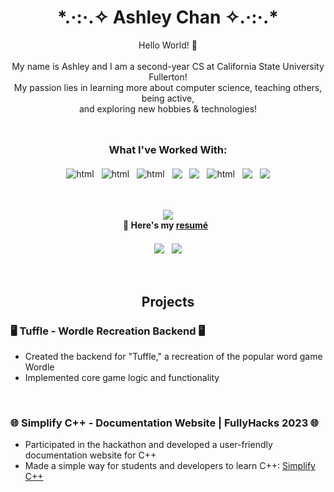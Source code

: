 <!--Intro-->
<h1 align="center">*.·:·.✧ Ashley Chan ✧.·:·.* </h1>
<p align="center">
Hello World! 🙂 <br /> <br />
My name is Ashley and I am a second-year CS at California State University Fullerton! <br>
My passion lies in learning more about computer science, teaching others, being active, <br>
and exploring new hobbies & technologies!
<p align="center">
<hr style="height:10px; visibility:hidden;" />
  
<!--What I've Worked With-->
<h3 align="center"> What I've Worked With: </h3>
<p align="center">
  <img src="https://img.shields.io/badge/c++-%2300599C.svg?style=for-the-badge&logo=c%2B%2B&logoColor=white" alt="html" style="vertical-align:top; margin:4px">
  <img src="https://img.shields.io/badge/python-3670A0?style=for-the-badge&logo=python&logoColor=ffdd54" alt="html" style="vertical-align:top; margin:4px">
  <img src="https://img.shields.io/badge/Java-000000?style=for-the-badge&logo=OpenJDK&logoColor=white&color=%23f89820" alt="html" style="vertical-align:top; margin:4px"> 
  <img src="https://img.shields.io/badge/c-%2300599C.svg?style=for-the-badge&logo=c&logoColor=white" style="vertical-align:top; margin:4px">
  <img src="https://img.shields.io/badge/VSCode-007ACC?style=for-the-badge&logo=Visual%20Studio%20Code&logoColor=blue&color=black" style="vertical-align:top; margin:4px">
  <img src="https://img.shields.io/badge/NeoVim-57A143?style=for-the-badge&logo=NeoVim&color=darkgreen" alt="html" style="vertical-align:top; margin:4px">
  <img src="https://img.shields.io/badge/Linux-FCC624?style=for-the-badge&logo=Linux&logoColor=black&color=gold" style="vertical-align:top; margin:4px">
  <img src="https://img.shields.io/badge/Markdown-%23000000?style=for-the-badge&logo=Markdown" style="vertical-align:top; margin:4px">
</p>
<br>

<!--Resume-->
<p align="center">
  <img src="https://img.shields.io/badge/Updated-9--13--23-lightgrey?logoColor=red"> <br>
  📄<strong> Here's my </strong>
  <a href="https://github.com/Ashleyc417/resume"> <strong>resumé</strong></a> &nbsp <br> <br>
  

<!--Stats Charts-->
<img src="https://github-readme-streak-stats.herokuapp.com/?user=Ashleyc417&theme=tokyonight&hide_border=false" style="vertical-align:top; margin:4px">
<img src="https://github-readme-stats.vercel.app/api/top-langs/?username=Ashleyc417&theme=tokyonight&hide_border=false&include_all_commits=false&count_private=false&layout=compact" style="vertical-align:top; margin:4px">
</p>
<br>

 <!--Projects--> 
<h2 align="center"> Projects </h2>

### 🖥️ Tuffle - Wordle Recreation Backend 🖥️
- Created the backend for "Tuffle," a recreation of the popular word game Wordle
- Implemented core game logic and functionality
<br />

### 🌐 Simplify C++ - Documentation Website | FullyHacks 2023 🌐
- Participated in the hackathon and developed a user-friendly documentation website for C++
- Made a simple way for students and developers to learn C++: [Simplify C++](https://pillowgit.github.io/FullyHacks-2023)
